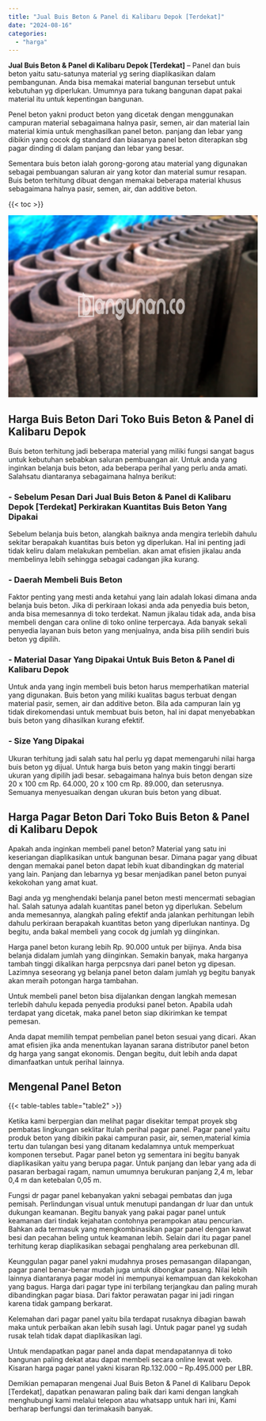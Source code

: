 ```yaml
---
title: "Jual Buis Beton & Panel di Kalibaru Depok [Terdekat]"
date: "2024-08-16"
categories: 
  - "harga"
---
```


**Jual Buis Beton & Panel di Kalibaru Depok \[Terdekat\]** – Panel dan buis beton yaitu satu-satunya material yg sering diaplikasikan dalam pembangunan. Anda bisa memakai material bangunan tersebut untuk kebutuhan yg diperlukan. Umumnya para tukang bangunan dapat pakai material itu untuk kepentingan bangunan.

Penel beton yakni product beton yang dicetak dengan menggunakan campuran material sebagaimana halnya pasir, semen, air dan material lain material kimia untuk menghasilkan panel beton. panjang dan lebar yang dibikin yang cocok dg standard dan biasanya panel beton diterapkan sbg pagar dinding di dalam panjang dan lebar yang besar.

Sementara buis beton ialah gorong-gorong atau material yang digunakan sebagai pembuangan saluran air yang kotor dan material sumur resapan. Buis beton terhitung dibuat dengan memakai beberapa material khusus sebagaimana halnya pasir, semen, air, dan additive beton.

{{< toc >}}

![Jual Buis Beton & Panel di Kalibaru Depok [Terdekat]](/images/jual-panel-buis-beton-murah-15.png)

## Harga Buis Beton Dari Toko Buis Beton & Panel di Kalibaru Depok

Buis beton terhitung jadi beberapa material yang miliki fungsi sangat bagus untuk kebutuhan sebabkan saluran pembuangan air. Untuk anda yang inginkan belanja buis beton, ada beberapa perihal yang perlu anda amati. Salahsatu diantaranya sebagaimana halnya berikut:

### \- Sebelum Pesan Dari Jual Buis Beton & Panel di Kalibaru Depok \[Terdekat\] Perkirakan Kuantitas Buis Beton Yang Dipakai

Sebelum belanja buis beton, alangkah baiknya anda mengira terlebih dahulu sekitar berapakah kuantitas buis beton yg diperlukan. Hal ini penting jadi tidak keliru dalam melakukan pembelian. akan amat efisien jikalau anda membelinya lebih sehingga sebagai cadangan jika kurang.

### \- Daerah Membeli Buis Beton

Faktor penting yang mesti anda ketahui yang lain adalah lokasi dimana anda belanja buis beton. Jika di perkiraan lokasi anda ada penyedia buis beton, anda bisa memesannya di toko terdekat. Namun jikalau tidak ada, anda bisa membeli dengan cara online di toko online terpercaya. Ada banyak sekali penyedia layanan buis beton yang menjualnya, anda bisa pilih sendiri buis beton yg dipilih.

### \- Material Dasar Yang Dipakai Untuk Buis Beton & Panel di Kalibaru Depok

Untuk anda yang ingin membeli buis beton harus memperhatikan material yang digunakan. Buis beton yang miliki kualitas bagus terbuat dengan material pasir, semen, air dan additive beton. Bila ada campuran lain yg tidak direkomendasi untuk membuat buis beton, hal ini dapat menyebabkan buis beton yang dihasilkan kurang efektif.

### \- Size Yang Dipakai

Ukuran terhitung jadi salah satu hal perlu yg dapat memengaruhi nilai harga buis beton yg dijual. Untuk harga buis beton yang makin tinggi berarti ukuran yang dipilih jadi besar. sebagaimana halnya buis beton dengan size 20 x 100 cm Rp. 64.000, 20 x 100 cm Rp. 89.000, dan seterusnya. Semuanya menyesuaikan dengan ukuran buis beton yang dibuat.

## Harga Pagar Beton Dari Toko Buis Beton & Panel di Kalibaru Depok

Apakah anda inginkan membeli panel beton? Material yang satu ini keseriangan diaplikasikan untuk bangunan besar. Dimana pagar yang dibuat dengan memakai panel beton dapat lebih kuat dibandingkan dg material yang lain. Panjang dan lebarnya yg besar menjadikan panel beton punyai kekokohan yang amat kuat.

Bagi anda yg menghendaki belanja panel beton mesti mencermati sebagian hal. Salah satunya adalah kuantitas panel beton yg diperlukan. Sebelum anda memesannya, alangkah paling efektif anda jalankan perhitungan lebih dahulu perkiraan berapakah kuantitas beton yang diperlukan nantinya. Dg begitu, anda bakal membeli yang cocok dg jumlah yg diinginkan.

Harga panel beton kurang lebih Rp. 90.000 untuk per bijinya. Anda bisa belanja didalam jumlah yang diinginkan. Semakin banyak, maka harganya tambah tinggi dikalikan harga perpcsnya dari panel beton yg dipesan. Lazimnya seseorang yg belanja panel beton dalam jumlah yg begitu banyak akan meraih potongan harga tambahan.

Untuk membeli panel beton bisa dijalankan dengan langkah memesan terlebih dahulu kepada penyedia produksi panel beton. Apabila udah terdapat yang dicetak, maka panel beton siap dikirimkan ke tempat pemesan.

Anda dapat memilih tempat pembelian panel beton sesuai yang dicari. Akan amat efisien jika anda menentukan layanan sarana distributor panel beton dg harga yang sangat ekonomis. Dengan begitu, duit lebih anda dapat dimanfaatkan untuk perihal lainnya.

## Mengenal Panel Beton

{{< table-tables table="table2" >}}

Ketika kami berpergian dan melihat pagar disekitar tempat proyek sbg pembatas lingkungan seklitar Itulah perihal pagar panel. Pagar panel yaitu produk beton yang dibikin pakai campuran pasir, air, semen,material kimia tertu dan tulangan besi yang ditanam kedalamnya untuk memperkuat komponen tersebut. Pagar panel beton yg sementara ini begitu banyak diaplikasikan yaitu yang berupa pagar. Untuk panjang dan lebar yang ada di pasaran berbagai ragam, namun umumnya berukuran panjang 2,4 m, lebar 0,4 m dan ketebalan 0,05 m.

Fungsi dr pagar panel kebanyakan yakni sebagai pembatas dan juga pemisah. Perlindungan visual untuk menutupi pandangan dr luar dan untuk dukungan keamanan. Begitu banyak yang pakai pagar panel untuk keamanan dari tindak kejahatan contohnya perampokan atau pencurian. Bahkan ada termasuk yang mengkombinasikan pagar panel dengan kawat besi dan pecahan beling untuk keamanan lebih. Selain dari itu pagar panel terhitung kerap diaplikasikan sebagai penghalang area perkebunan dll.

Keunggulan pagar panel yakni mudahnya proses pemasangan dilapangan, pagar panel benar-benar mudah juga untuk dibongkar pasang. Nilai lebih lainnya diantaranya pagar model ini mempunyai kemampuan dan kekokohan yang bagus. Harga dari pagar type ini terbilang terjangkau dan paling murah dibandingkan pagar biasa. Dari faktor perawatan pagar ini jadi ringan karena tidak gampang berkarat.

Kelemahan dari pagar panel yaitu bila terdapat rusaknya dibagian bawah maka untuk perbaikan akan lebih susah lagi. Untuk pagar panel yg sudah rusak telah tidak dapat diaplikasikan lagi.

Untuk mendapatkan pagar panel anda dapat mendapatannya di toko bangunan paling dekat atau dapat membeli secara online lewat web. Kisaran harga pagar panel yakni kisaran Rp.132.000 – Rp.495.000 per LBR.

Demikian pemaparan mengenai Jual Buis Beton & Panel di Kalibaru Depok \[Terdekat\], dapatkan penawaran paling baik dari kami dengan langkah menghubungi kami melalui telepon atau whatsapp untuk hari ini, Kami berharap berfungsi dan terimakasih banyak.
